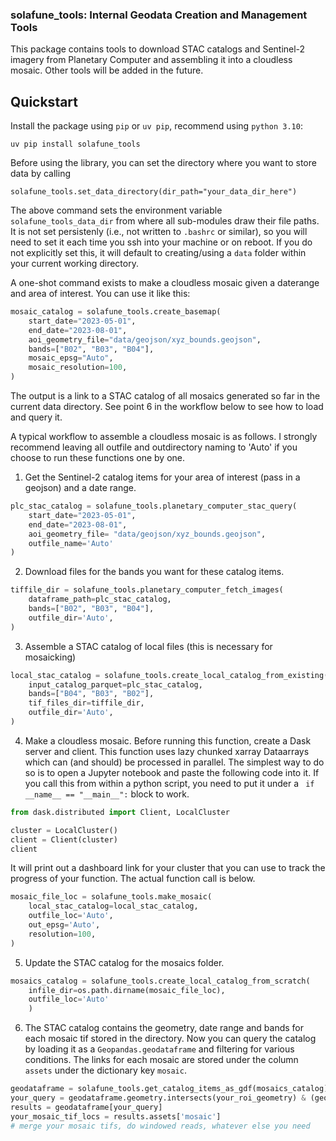 ### solafune_tools: Internal Geodata Creation and Management Tools

This package contains tools to download STAC catalogs and Sentinel-2 imagery from Planetary Computer and assembling it into a cloudless mosaic. Other tools will be added in the future.

## Quickstart

Install the package using `pip` or `uv pip`, recommend using `python 3.10`:

``` 
uv pip install solafune_tools
```

Before using the library, you can set the directory where you want to store data by calling
```
solafune_tools.set_data_directory(dir_path="your_data_dir_here")
```
The above command sets the environment variable `solafune_tools_data_dir` from where all sub-modules draw their file paths. It is not set persistenly (i.e., not written to `.bashrc` or similar), so you will need to set it each time you ssh into your machine or on reboot. If you do not explicitly set this, it will default to creating/using a `data` folder within your current working directory.

A one-shot command exists to make a cloudless mosaic given a daterange and area of interest. You can use it like this:

```python
mosaic_catalog = solafune_tools.create_basemap(
    start_date="2023-05-01",
    end_date="2023-08-01",
    aoi_geometry_file="data/geojson/xyz_bounds.geojson",
    bands=["B02", "B03", "B04"],
    mosaic_epsg="Auto",
    mosaic_resolution=100,
)
```
The output is a link to a STAC catalog of all mosaics generated so far in the current data directory. See point 6 in the workflow below to see how to load and query it.

A typical workflow to assemble a cloudless mosaic is as follows. I strongly recommend leaving all outfile and outdirectory naming to 'Auto' if you choose to run these functions one by one.

1. Get the Sentinel-2 catalog items for your area of interest (pass in a geojson) and a date range.
```python
plc_stac_catalog = solafune_tools.planetary_computer_stac_query(
    start_date="2023-05-01",
    end_date="2023-08-01",
    aoi_geometry_file= "data/geojson/xyz_bounds.geojson",
    outfile_name='Auto'
)
```

2. Download files for the bands you want for these catalog items.

```python
tiffile_dir = solafune_tools.planetary_computer_fetch_images(
    dataframe_path=plc_stac_catalog,
    bands=["B02", "B03", "B04"],
    outfile_dir='Auto',
)
```
3. Assemble a STAC catalog of local files (this is necessary for mosaicking)

```python
local_stac_catalog = solafune_tools.create_local_catalog_from_existing(
    input_catalog_parquet=plc_stac_catalog,
    bands=["B04", "B03", "B02"],
    tif_files_dir=tiffile_dir,
    outfile_dir='Auto',
)
```
4. Make a cloudless mosaic. Before running this function, create a Dask server and client. This function uses lazy chunked xarray Dataarrays which can (and should) be processed in parallel. The simplest way to do so is to open a Jupyter notebook and paste the following code into it. If you call this from within a python script, you need to put it under a ` if __name__ == "__main__":` block to work.

```python
from dask.distributed import Client, LocalCluster

cluster = LocalCluster()
client = Client(cluster)
client
```
It will print out a dashboard link for your cluster that you can use to track the progress of your function. The actual function call is below.

```python
mosaic_file_loc = solafune_tools.make_mosaic(
    local_stac_catalog=local_stac_catalog,
    outfile_loc='Auto',
    out_epsg='Auto',
    resolution=100,
)
```
5. Update the STAC catalog for the mosaics folder.
```python
mosaics_catalog = solafune_tools.create_local_catalog_from_scratch(
    infile_dir=os.path.dirname(mosaic_file_loc),
    outfile_loc='Auto'
    )
```

6. The STAC catalog contains the geometry, date range and bands for each mosaic tif stored in the directory. Now you can query the catalog by loading it as a `Geopandas.geodataframe` and filtering for various conditions. The links for each mosaic are stored under the column `assets` under the dictionary key `mosaic`. 
```python
geodataframe = solafune_tools.get_catalog_items_as_gdf(mosaics_catalog)
your_query = geodataframe.geometry.intersects(your_roi_geometry) & (geodataframe['datetime']=='2021-03-01')
results = geodataframe[your_query]
your_mosaic_tif_locs = results.assets['mosaic']
# merge your mosaic tifs, do windowed reads, whatever else you need

```